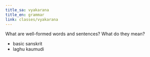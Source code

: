 ```yaml
---
title_sa: vyakarana
title_en: grammar
link: classes/vyakarana
---
```


What are well-formed words and sentences? What do they mean?

- basic sanskrit
- laghu kaumudi
